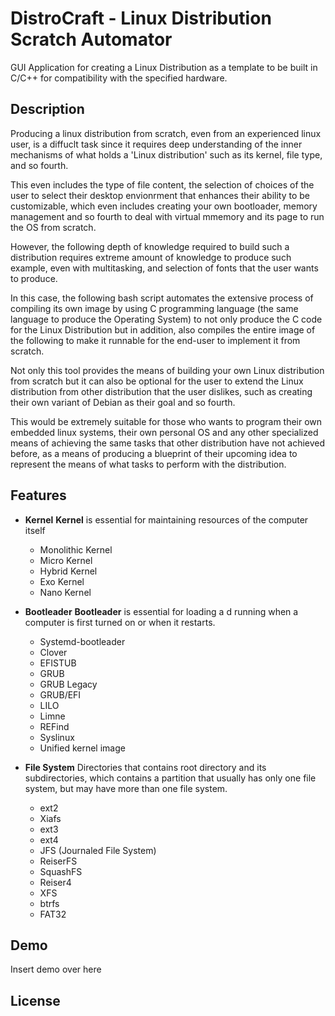 # DistroCraft - Linux Distribution Scratch Automator
GUI Application for creating a Linux Distribution as a template to be built in C/C++ for compatibility with the specified hardware.

## Description
Producing a linux distribution from scratch, even from an experienced linux user, is a diffuclt task since it requires deep understanding of the inner mechanisms of what holds a 'Linux distribution' such as its kernel, file type, and so fourth.

This even includes the type of file content, the selection of choices of the user to select their desktop envionrment that enhances their ability to be customizable, which even includes creating your own bootloader, memory management and so fourth
to deal with virtual mmemory and its page to run the OS from scratch.

However, the following depth of knowledge required to build such a distribution requires extreme amount of knowledge to produce such example, even with multitasking, and selection of fonts that the user wants to produce.

In this case, the following bash script automates the extensive process of compiling its own image by using C programming language (the same language to produce the Operating System) to not only produce the C code for the Linux Distribution but in addition,
also compiles the entire image of the following to make it runnable for the end-user to implement it from scratch.

Not only this tool provides the means of building your own Linux distribution from scratch but it can also be optional for the user to extend the Linux distribution from other distribution that the user dislikes, such as creating their own variant of Debian 
as their goal and so fourth.

This would be extremely suitable for those who wants to program their own embedded linux systems, their own personal OS and any other specialized means of achieving the same tasks that other distribution have not achieved before, as a means of 
producing a blueprint of their upcoming idea to represent the means of what tasks to perform with the distribution.

## Features
- **Kernel**
  **Kernel** is essential for maintaining resources of the computer itself 
  - Monolithic Kernel
  - Micro Kernel
  - Hybrid Kernel
  - Exo Kernel
  - Nano Kernel

- **Bootleader**
  **Bootleader** is essential for loading a d running when a computer is first turned on or when it restarts.
  - Systemd-bootleader
  - Clover
  - EFISTUB
  - GRUB
  - GRUB Legacy
  - GRUB/EFI
  - LILO
  - Limne
  - REFind
  - Syslinux
  - Unified kernel image

- **File System**
  Directories that contains root directory and its subdirectories, which contains a partition that usually has only one file system, but may have more than one file system.
  -  ext2
  -  Xiafs
  -  ext3 
  -  ext4
  -  JFS (Journaled File System)
  -  ReiserFS
  -  SquashFS
  -  Reiser4
  -  XFS
  -  btrfs
  -  FAT32

## Demo
Insert demo over here

## License
